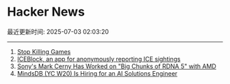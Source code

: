 # Hacker News

最近更新时间: 2025-07-03 02:03:20

--- 
1. [Stop Killing Games](https://www.stopkillinggames.com/) 
2. [ICEBlock, an app for anonymously reporting ICE sightings](https://techcrunch.com/2025/07/01/iceblock-an-app-for-anonymously-reporting-ice-sightings-goes-viral-overnight-after-bondi-criticism/) 
3. [Sony's Mark Cerny Has Worked on "Big Chunks of RDNA 5" with AMD](https://overclock3d.net/news/gpu-displays/sonys-mark-cerny-has-worked-on-big-chunks-of-rdna-5-with-amd/) 
4. [MindsDB (YC W20) Is Hiring for an AI Solutions Engineer](https://job-boards.greenhouse.io/mindsdb/jobs/4770283007) 

